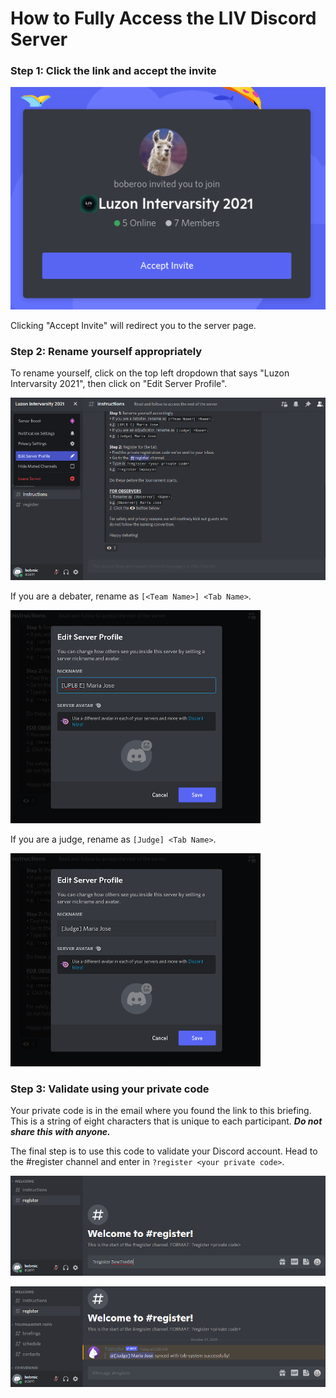 # How to Fully Access the LIV Discord Server

### Step 1: Click the link and accept the invite

![server invite page](serverinvite.png)

Clicking "Accept Invite" will redirect you to the server page.

### Step 2: Rename yourself appropriately

To rename yourself, click on the top left dropdown that says "Luzon Intervarsity 2021", then click on "Edit Server Profile".

![finding the rename button](rename1.png)

If you are a debater, rename as `[<Team Name>] <Tab Name>`.

![debater rename](rename3.png)

If you are a judge, rename as `[Judge] <Tab Name>`.

![judge rename](rename2.png)

### Step 3: Validate using your private code

Your private code is in the email where you found the link to this briefing. This is a string of eight characters that is unique to each participant. **_Do not share this with anyone._**

The final step is to use this code to validate your Discord account.
Head to the #register channel and enter in `?register <your private code>`.

![register with your private code](register1.png)

![success message](register2.png)
